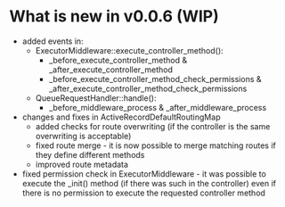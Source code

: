 # What is new in v0.0.6 (WIP)

- added events in:
  - ExecutorMiddleware::execute_controller_method():
    - _before_execute_controller_method & _after_execute_controller_method
    - _before_execute_controller_method_check_permissions & _after_execute_controller_method_check_permissions
  - QueueRequestHandler::handle():
    - _before_middleware_process & _after_middleware_process
- changes and fixes in ActiveRecordDefaultRoutingMap
    - added checks for route overwriting (if the controller is the same overwriting is acceptable)
    - fixed route merge - it is now possible to merge matching routes if they define different methods
    - improved route metadata
- fixed permission check in ExecutorMiddleware - it was possible to execute the _init() method (if there was such in the controller) even if there is no permission to execute the requested controller method

